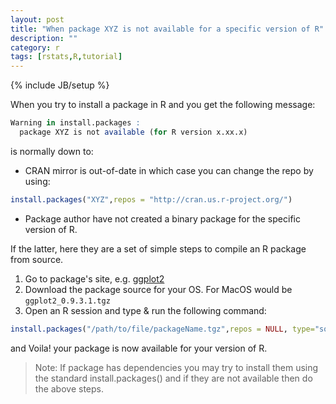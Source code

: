 ```yaml
---
layout: post
title: "When package XYZ is not available for a specific version of R"
description: ""
category: r
tags: [rstats,R,tutorial]
---
```

{% include JB/setup %}



When you try to install a package in R and you get the following message:

```r
Warning in install.packages :
  package XYZ is not available (for R version x.xx.x)
```

is normally down to:

* CRAN mirror is out-of-date in which case you can change the repo by using:

```r
install.packages("XYZ",repos = "http://cran.us.r-project.org/")
```

* Package author have not created a binary package for the specific version of R.

If the latter, here they are a set of simple steps to compile an R package from source.

1. Go to package's site, e.g. [ggplot2](http://cran.r-project.org/web/packages/ggplot2/index.html)
2. Download the package source for your OS. For MacOS would be `ggplot2_0.9.3.1.tgz`
3. Open an R session and type & run the following command:

```r
install.packages("/path/to/file/packageName.tgz",repos = NULL, type="source")
```
and Voila! your package is now available for your version of R.

> Note: If package has dependencies you may try to install them using the standard install.packages() and if they are not available then do the above steps.


